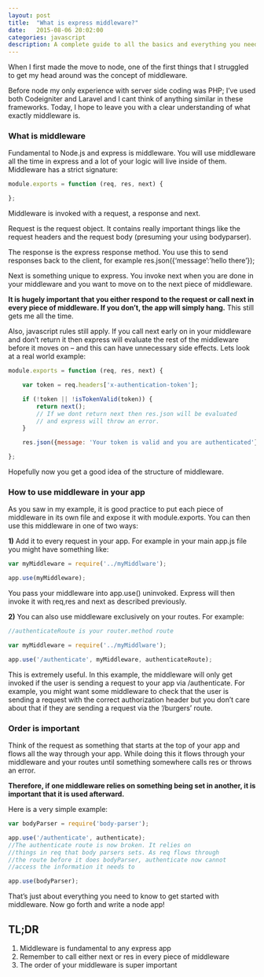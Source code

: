 ```yaml
---
layout: post
title:  "What is express middleware?"
date:   2015-08-06 20:02:00
categories: javascript
description: A complete guide to all the basics and everything you need to know about express middleware.
---
```


<p class="lead">When I first made the move to node, one of the first things that I struggled to get my head around was the concept of middleware. </p> Before node my only experience with server side coding was PHP; I’ve used both Codeigniter and Laravel and I cant think of anything similar in these frameworks. Today, I hope to leave you with a clear understanding of what exactly middleware is.

### What is middleware

Fundamental to Node.js and express is middleware. You will use middleware all the time in express and a lot of your logic will live inside of them. Middleware has a strict signature:

```javascript
module.exports = function (req, res, next) {

};
```

Middleware is invoked with a request, a response and next.

Request is the request object. It contains really important things like the request headers and the request body (presuming your using bodyparser).

The response is the express response method. You use this to send responses back to the client, for example res.json({‘message’:’hello there’});

Next is something unique to express. You invoke next when you are done in your middleware and you want to move on to the next piece of middleware.

**It is hugely important that you either respond to the request or call next in every piece of middleware. If you don’t, the app will simply hang.** This still gets me all the time.

Also, javascript rules still apply. If you call next early on in your middleware and don’t return it then express will evaluate the rest of the middleware before it moves on – and this can have unnecessary side effects. Lets look at a real world example:

```javascript
module.exports = function (req, res, next) {

    var token = req.headers['x-authentication-token'];

    if (!token || !isTokenValid(token)) {
        return next();
        // If we dont return next then res.json will be evaluated
        // and express will throw an error.
    }

    res.json({message: 'Your token is valid and you are authenticated'});

};
```

Hopefully now you get a good idea of the structure of middleware.

### How to use middleware in your app

As you saw in my example, it is good practice to put each piece of middleware in its own file and expose it with module.exports. You can then use this middleware in one of two ways:

**1)** Add it to every request in your app. For example in your main app.js file you might have something like:

```javascript
var myMiddleware = require('../myMiddlware');

app.use(myMiddleware);
```

You pass your middleware into app.use() uninvoked. Express will then invoke it with req,res and next as described previously.

**2)** You can also use middleware exclusively on your routes. For example:

```javascript
//authenticateRoute is your router.method route

var myMiddleware = require('../myMiddlware');

app.use('/authenticate', myMiddleware, authenticateRoute);
```

This is extremely useful. In this example, the middleware will only get invoked if the user is sending a request to your app via /authenticate. For example, you might want some middleware to check that the user is sending a request with the correct authorization header but you don’t care about that if they are sending a request via the ‘/burgers’ route.

### Order is important

Think of the request as something that starts at the top of your app and flows all the way through your app. While doing this it flows through your middleware and your routes until something somewhere calls res or throws an error.

**Therefore, if one middleware relies on something being set in another, it is important that it is used afterward.**

Here is a very simple example:

```javascript
var bodyParser = require('body-parser');

app.use('/authenticate', authenticate);
//The authenticate route is now broken. It relies on
//things in req that body parsers sets. As req flows through
//the route before it does bodyParser, authenticate now cannot
//access the information it needs to

app.use(bodyParser);
```

That’s just about everything you need to know to get started with middleware. Now go forth and write a node app!

## TL;DR
1)	Middleware is fundamental to any express app
2)	Remember to call either next or res in every piece of middleware
3)	The order of your middleware is super important
